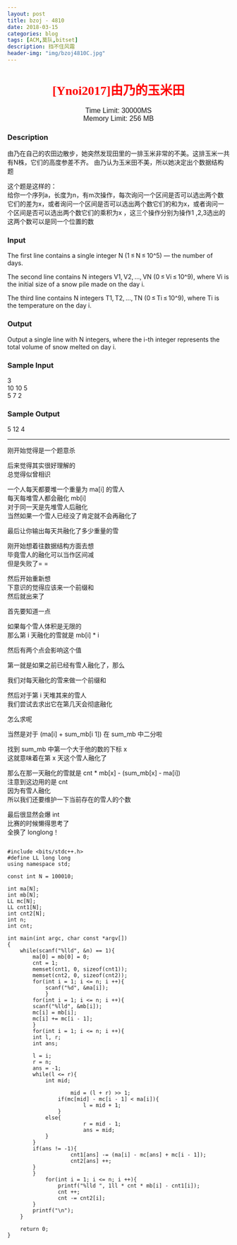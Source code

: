 ```yaml
---
layout: post
title: bzoj - 4810
date: 2018-03-15
categories: blog
tags: [ACM,莫队,bitset]
description: 挡不住风霜
header-img: "img/bzoj4810C.jpg"
---
```





<center><h1><font face="verdana" color="red"> [Ynoi2017]由乃的玉米田 </font></h1></center>

<center><font size="3" face="arial"> Time Limit: 30000MS </font></center>	 
<center><font size="3" face="arial"> Memory Limit: 256 MB </font></center>	 	



### Description

由乃在自己的农田边散步，她突然发现田里的一排玉米非常的不美。这排玉米一共有N株，它们的高度参差不齐。
由乃认为玉米田不美，所以她决定出个数据结构题<br>
 
这个题是这样的：<br>
给你一个序列a，长度为n，有m次操作，每次询问一个区间是否可以选出两个数它们的差为x，或者询问一个区间是否可以选出两个数它们的和为x，或者询问一个区间是否可以选出两个数它们的乘积为x ，这三个操作分别为操作1
,2,3选出的这两个数可以是同一个位置的数
### Input

The first line contains a single integer N (1 ≤ N ≤ 10^5) — the number of days.

The second line contains N integers V1, V2, ..., VN (0 ≤ Vi ≤ 10^9), where Vi is the initial size of a snow pile made on the day i.

The third line contains N integers T1, T2, ..., TN (0 ≤ Ti ≤ 10^9), where Ti is the temperature on the day i.

### Output

Output a single line with N integers, where the i-th integer represents the total volume of snow melted on day i.

### Sample Input

3<br>
10 10 5<br>
5 7 2<br>

### Sample Output

5 12 4<br>



***
刚开始觉得是一个题意杀<br>

后来觉得其实很好理解的<br>
总觉得似曾相识<br>

一个人每天都要堆一个重量为 ma[i] 的雪人<br>
每天每堆雪人都会融化 mb[i]<br>
对于同一天是先堆雪人后融化<br>
当然如果一个雪人已经没了肯定就不会再融化了<br>

最后让你输出每天共融化了多少重量的雪<br>

刚开始想着往数据结构方面去想<br>
毕竟雪人的融化可以当作区间减<br>
但是失败了= =<br>

然后开始重新想<br>
下意识的觉得应该来一个前缀和<br>
然后就出来了<br>

首先要知道一点<br>

如果每个雪人体积是无限的<br>
那么第 i 天融化的雪就是 mb[i] * i<br>

然后有两个点会影响这个值

第一就是如果之前已经有雪人融化了，那么

我们对每天融化的雪来做一个前缀和<br>

然后对于第 i 天堆其来的雪人<br>
我们尝试去求出它在第几天会彻底融化<br>

怎么求呢<br>

当然是对于 (ma[i] + sum_mb[i  1]) 在 sum_mb 中二分啦<br>

找到 sum_mb 中第一个大于他的数的下标 x<br>
这就意味着在第 x 天这个雪人融化了<br>

那么在那一天融化的雪就是 cnt * mb[x] - (sum_mb[x] - ma[i])<br>
注意到这边用的是 cnt<br>
因为有雪人融化<br>
所以我们还要维护一下当前存在的雪人的个数<br>

最后很显然会爆 int<br>
比赛的时候懒得思考了<br>
全换了 longlong！<br>


<pre><code>
#include &lt;bits/stdc++.h&gt;
#define LL long long
using namespace std;

const int N = 100010;

int ma[N];
int mb[N];
LL mc[N];
LL cnt1[N];
int cnt2[N];
int n;
int cnt;

int main(int argc, char const *argv[])
{
	while(scanf("%lld", &n) == 1){
	    ma[0] = mb[0] = 0;
	    cnt = 1;
	    memset(cnt1, 0, sizeof(cnt1));
	    memset(cnt2, 0, sizeof(cnt2));
	    for(int i = 1; i <= n; i ++){
	    	scanf("%d", &ma[i]);
    	    }
	    for(int i = 1; i <= n; i ++){
		scanf("%lld", &mb[i]);
		mc[i] = mb[i];
		mc[i] += mc[i - 1];
	    }
	    for(int i = 1; i <= n; i ++){
		int l, r;
		int ans;

		l = i;
		r = n;
		ans = -1;
		while(l <= r){
		    int mid;

                    mid = (l + r) >> 1;
	     	    if(mc[mid] - mc[i - 1] < ma[i]){
                        l = mid + 1;
	    	    }
		    else{
                        r = mid - 1;
                        ans = mid;
	  	    }
		}
		if(ans != -1){
                    cnt1[ans] -= (ma[i] - mc[ans] + mc[i - 1]);
                    cnt2[ans] ++;
		}
	    }
    	    for(int i = 1; i <= n; i ++){
                printf("%lld ", 1ll * cnt * mb[i] - cnt1[i]);
                cnt ++;
                cnt -= cnt2[i];
	    }
	    printf("\n");
	}

	return 0;
}
